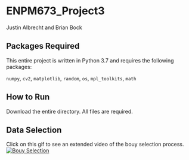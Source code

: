 # ENPM673_Project3

Justin Albrecht and Brian Bock


## Packages Required

This entire project is written in Python 3.7 and requires the following packages:

`numpy`, `cv2`, `matplotlib`, `random`, `os`, `mpl_toolkits`, `math`

## How to Run
Download the entire directory. All files are required. 


## Data Selection

Click on this gif to see an extended video of the bouy selection process. 
[![Bouy Selection]({https://github.com/BrianBock/ENPM673_Project3/blob/master/images/bouy_select.gif})]({https://youtu.be/gAHzZghxUaw} "Bouy Selection")



